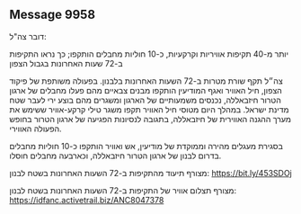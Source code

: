 ## Message 9958

דובר צה"ל:

יותר מ-40 תקיפות אוויריות וקרקעיות, כ-10 חוליות מחבלים הותקפו; כך נראו התקיפות ב-72 שעות האחרונות בגבול הצפון

צה״ל תקף שורת מטרות ב-72 השעות האחרונות בלבנון. בפעולה משותפת של פיקוד הצפון, חיל האוויר ואגף המודיעין הותקפו מבנים צבאיים מהם פעלו מחבלים של ארגון הטרור חיזבאללה, נכנסים משמעותיים של הארגון ומשגרים מהם בוצע ירי לעבר שטח מדינת ישראל. 
במהלך היום מטוסי חיל האוויר תקפו משגר טילי קרקע-אוויר ששימש את מערך ההגנה האווירית של חיזבאללה, בתגובה לנסיונות הפגיעה של ארגון הטרור בחופש הפעולה האווירי.

בסגירת מעגלים מהירה וממוקדת של מודיעין, אש ואוויר הותקפו כ-10 חוליות מחבלים בדרום לבנון של ארגון הטרור חיזבאללה, וכארבעה מחבלים חוסלו.

מצורף תיעוד מהתקיפות ב-72 השעות האחרונות בשטח לבנון: https://bit.ly/453SDOj

מצורף תצלום אוויר של התקיפות ב-72 השעות האחרונות בשטח לבנון: https://idfanc.activetrail.biz/ANC8047378

